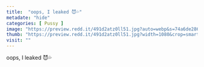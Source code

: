 ```yaml
---
title:  "oops, I leaked 😈💦"
metadate: "hide"
categories: [ Pussy ]
image: "https://preview.redd.it/491d2atz0ll51.jpg?auto=webp&s=74a6de286884b472c3aaee09b2cbae50cf040723"
thumb: "https://preview.redd.it/491d2atz0ll51.jpg?width=1080&crop=smart&auto=webp&s=a28707cf11541ed0ccf8fe5cc15b1c5e3b897139"
visit: ""
---
```

oops, I leaked 😈💦
